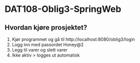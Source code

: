 # DAT108-Oblig3-SpringWeb

## Hvordan kjøre prosjektet?

1. Kjør programmet og gå til http://localhost:8080/oblig3/login
2. Logg inn med passordet Honey@2
3. Legg til varer og slett varer
4. Ikke aktiv > logges ut automatisk
